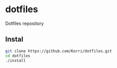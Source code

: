 # dotfiles
Dotfiles repository

## Instal

```bash
git clone https://github.com/Korri/dotfiles.git
cd dotfiles
./install
```
